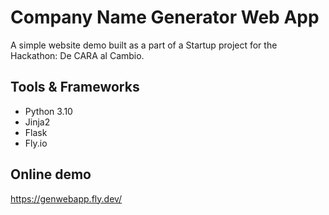 # Company Name Generator Web App

A simple website demo built as a part of a Startup project for the Hackathon: De CARA al Cambio.

## Tools & Frameworks

- Python 3.10
- Jinja2
- Flask
- Fly.io

## Online demo

https://genwebapp.fly.dev/
